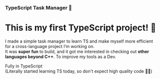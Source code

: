 ### TypeScript Task Manager 📝

# This is my **first TypeScript project**! 🎉    
I made a simple task manager to learn TS and make myself more efficient for a cross-language project I’m working on.    
It was **super fun** to build, and it got me interested in checking out **other languages beyond C++**. To improve my tools as a Dev.  

Fully in TypeScript  
(Literally started learning TS today, so don't expect high quality code 🙏😅)  
